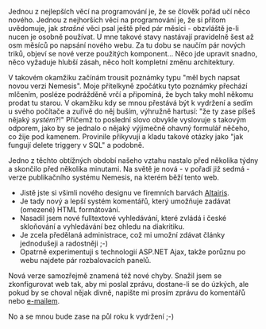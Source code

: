 <!-- dcterms:identifier = aspnetcz#141 -->
<!-- dcterms:title = Nová verze ASPNET.CZ -->
<!-- dcterms:abstract = Zhruba po roce jsem vytvořil novou - tentokráte již sedmou - verzi svého publikačního systému Nemesis, na kterém běží i web ASPNET.CZ a před několika minutami jsem dokončil převod ASPNET na tuto novou verzi. -->
<!-- np9:categoryId = 6 -->
<!-- x4w:category = Akce a události -->
<!-- np9:authorId = 1 -->
<!-- np9:authorEmail = michal.valasek@altairis.cz -->
<!-- dcterms:creator = Michal Altair Valášek -->
<!-- dcterms:created = 2007-02-23T23:19:22.41+01:00 -->
<!-- dcterms:date = 2007-02-23T23:19:22.41+01:00 -->

Jednou z nejlepších věcí na programování je, že se člověk pořád učí něco nového. Jednou z nejhorších věcí na programování je, že si přitom uvědomuje, jak *strašné* věci psal ještě před pár měsíci - obzvláště je-li nucen je osobně používat. U mne takové stavy nastávají pravidelně šest až osm měsíců po napsání nového webu. Za tu dobu se naučím pár nových triků, objeví se nové verze použitých komponent... Něco jde upravit snadno, něco vyžaduje hlubší zásah, něco holt kompletní změnu architektury.

V takovém okamžiku začínám trousit poznámky typu "měl bych napsat novou verzi Nemesis". Moje přítelkyně zpočátku tyto poznámky přechází mlčením, posléze podrážděně vrčí a připomíná, že bych taky mohl někomu prodat tu starou. V okamžiku kdy se mnou přestává být k vydržení a sedím u svého počítače a zuřivě do něj buším, výhružně hartusí: "že ty zase píšeš nějaký *systém*?!" Přičemž to poslední slovo obvykle vyslovuje s takovým odporem, jako by se jednalo o nějaký výjimečně ohavný formulář něčeho, co žije pod kamenem. Provinile přikyvuji a kladu takové otázky jako "jak fungují delete triggery v SQL" a podobně.

Jedno z těchto obtížných období našeho vztahu nastalo před několika týdny a skončilo před několika minutami. Na světě je nová - v pořadí již sedmá - verze publikačního systému Nemesis, na kterém běží tento web. 

*   Jistě jste si všimli nového designu ve firemních barvách [Altairis](http://www.altairis.cz/). 
*   Je tady nový a lepší systém komentářů, který umožňuje zadávat (omezené) HTML formátování. 
*   Nasadil jsem nové fulltextové vyhledávání, které zvládá i české skloňování a vyhledávání bez ohledu na diakritiku. 
*   Je zcela předělaná administrace, což mi umožní zdávat články jednodušeji a radostněji ;-)
*   Opatrně experimentuji s technologií ASP.NET Ajax, takže porůznu po webu najdete pár rozbalovacích panelů.

Nová verze samozřejmě znamená též nové chyby. Snažil jsem se zkonfigurovat web tak, aby mi poslal zprávu, dostane-li se do úzkých, ale pokud by se choval nějak divně, napište mi prosím zprávu do komentářů nebo [e-mailem](mailto:michal.valasek@altairis.cz).

No a se mnou bude zase na půl roku k vydržení ;-)